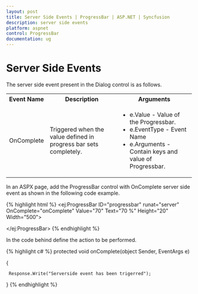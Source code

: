 ```yaml
---
layout: post
title: Server Side Events | ProgressBar | ASP.NET | Syncfusion
description: server side events
platform: aspnet
control: ProgressBar
documentation: ug
---
```


# Server Side Events

The server side event present in the Dialog control is as follows.

<table>
<tr>
<th>
Event Name</th><th>
Description</th><th>
Arguments</th></tr>
<tr>
<td>
OnComplete</td><td>
Triggered when the value defined in progress bar sets completely.</td><td>
<ul>
<li>e.Value - Value of the Progressbar.</li>
<li>e.EventType -  Event Name</li>
<li>e.Arguments  - Contain keys and value of Progressbar.</li>
</ul>
</td></tr>
</table>
In an ASPX page, add the ProgressBar control with OnComplete server side event as shown in the following code example.

{% highlight html %}
<ej:ProgressBar ID="progressbar" runat="server" OnComplete="onComplete" Value="70" Text="70 %"  Height="20" Width="500">

</ej:ProgressBar>
{% endhighlight %}

In the code behind define the action to be performed.

{% highlight c# %}
protected void onComplete(object Sender, EventArgs e)

{

     Response.Write("Serverside event has been trigerred");
	 
}
{% endhighlight %}